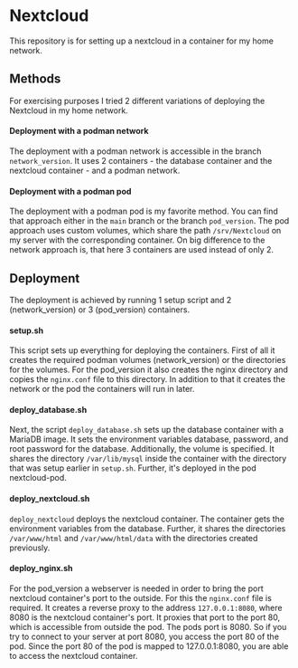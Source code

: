 # Nextcloud

This repository is for setting up a nextcloud in a container for my home network.

## Methods
For exercising purposes I tried 2 different variations of deploying the Nextcloud in my home network.

#### Deployment with a podman network
The deployment with a podman network is accessible in the branch `network_version`. It uses 2 containers - the database container and the nextcloud container - and a podman network.

#### Deployment with a podman pod
The deployment with a podman pod is my favorite method. You can find that approach either in the `main` branch or the branch `pod_version`. The pod approach uses custom volumes, which share the path `/srv/Nextcloud` on my server with the corresponding container. On big difference to the network approach is, that here 3 containers are used instead of only 2.

## Deployment
The deployment is achieved by running 1 setup script and 2 (network_version) or 3 (pod_version) containers.

#### setup.sh
This script sets up everything for deploying the containers. First of all it creates the required podman volumes (network_version) or the directories for the volumes. For the pod_version it also creates the nginx directory and copies the `nginx.conf` file to this directory. In addition to that it creates the network or the pod the containers will run in later.

#### deploy_database.sh
Next, the script `deploy_database.sh` sets up the database container with a MariaDB image. It sets the environment variables database, password, and root password for the database. Additionally, the volume is specified. It shares the directory `/var/lib/mysql` inside the container with the directory that was setup earlier in `setup.sh`.
Further, it's deployed in the pod nextcloud-pod.

#### deploy_nextcloud.sh
`deploy_nextcloud` deploys the nextcloud container. The container gets the environment variables from the database. Further, it shares the directories `/var/www/html` and `/var/www/html/data` with the directories created previously.

#### deploy_nginx.sh
For the pod_version a webserver is needed in order to bring the port nextcloud container's port to the outside. For this the `nginx.conf` file is required. It creates a reverse proxy to the address `127.0.0.1:8080`, where 8080 is the nextcloud container's port. It proxies that port to the port 80, which is accessible from outside the pod. The pods port is 8080. So if you try to connect to your server at port 8080, you access the port 80 of the pod. Since the port 80 of the pod is mapped to 127.0.0.1:8080, you are able to access the nextcloud container.
